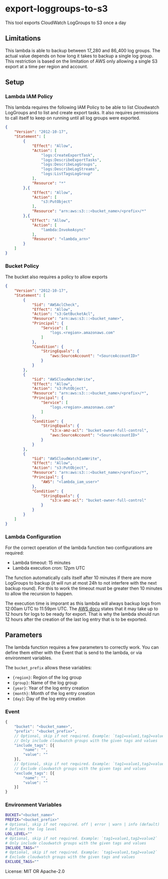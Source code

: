 # export-loggroups-to-s3

This tool exports CloudWatch LogGroups to S3 once a day

## Limitations

This lambda is able to backup between 17_280 and 86_400 log groups. The actual value
depends on how long it takes to backup a single log group. This restriction is based
on the limitation of AWS only allowing a single S3 export at a time per region and
account.

## Setup

### Lambda IAM Policy

This lambda requires the following IAM Policy to be able to list Cloudwatch LogGroups
and to list and create export tasks. It also requires permissions to call itself to
keep on running until all log groups were exported.

```json
{
    "Version": "2012-10-17",
    "Statement": [
        {
            "Effect": "Allow",
            "Action": [
                "logs:CreateExportTask",
                "logs:DescribeExportTasks",
                "logs:DescribeLogGroups",
                "logs:DescribeLogStreams",
                "logs:ListTagsLogGroup"
            ],
            "Resource": "*"
        },{
            "Effect": "Allow",
            "Action": [
                "s3:PutObject"
            ],
            "Resource": "arn:aws:s3:::<bucket_name>/<prefix>/*"
        },{
           "Effect": "Allow",
            "Action": [
                "lambda:InvokeAsync"
            ],
            "Resource": "<lambda_arn>"
        }
    ]
}
```

### Bucket Policy

The bucket also requires a policy to allow exports

```json
{
    "Version": "2012-10-17",
    "Statement": [
        {
            "Sid": "AWSAclCheck",
            "Effect": "Allow",
            "Action": "s3:GetBucketAcl",
            "Resource": "arn:aws:s3:::<bucket_name>",
            "Principal": {
                "Service": [
                    "logs.<region>.amazonaws.com"
                ]
            },
            "Condition": {
                "StringEquals": {
                    "aws:SourceAccount": "<SourceAccountID>"
                }
            }
        },
        {
            "Sid": "AWSCloudWatchWrite",
            "Effect": "Allow",
            "Action": "s3:PutObject",
            "Resource": "arn:aws:s3:::<bucket_name>/<prefix>/*",
            "Principal": {
                "Service": [
                    "logs.<region>.amazonaws.com"
                ]
            },
            "Condition": {
                "StringEquals": {
                    "s3:x-amz-acl": "bucket-owner-full-control",
                    "aws:SourceAccount": "<SourceAccountID>"
                }
            }
        },
        {
            "Sid": "AWSCloudWatchIamWrite",
            "Effect": "Allow",
            "Action": "s3:PutObject",
            "Resource": "arn:aws:s3:::<bucket_name>/<prefix>/*",
            "Principal": {
                "AWS": "<lambda_iam_user>"
            },
            "Condition": {
                "StringEquals": {
                    "s3:x-amz-acl": "bucket-owner-full-control"
                }
            }
        }
    ]
}
```

### Lambda Configuration

For the correct operation of the lambda function two configurations are required:
* Lambda timeout: 15 minutes
* Lambda execution cron: 12pm UTC

The function automatically calls itself after 10 minutes if there are more LogGroups
to backup (it will run at most 24h to not interfere with the next backup round). For
this to work the timeout must be greater then 10 minutes to allow the recursion to
happen.

The execution time is imporant as this lambda will always backup logs from 12:00am UTC to
11:59pm UTC. The [AWS docu](https://docs.aws.amazon.com/AmazonCloudWatch/latest/logs/S3Export.html)
states that it may take up to 12 hours for logs to be ready for export. That is why the
lambda should run 12 hours after the creation of the last log entry that is to be exported.

## Parameters

The lambda function requires a few parameters to correctly work. You can define
them either with the Event that is send to the lambda, or via environment variables.

The `bucket_prefix` allows these variables:
* `{region}`: Region of the log group
* `{group}`: Name of the log group
* `{year}`: Year of the log entry creation
* `{month}`: Month of the log entry creation
* `{day}`: Day of the log entry creation

### Event

```js
{
    "bucket": "<bucket_name>",
    "prefix": "<bucket_prefix>",
    // Optional, skip if not required. Example: `tag1=value1,tag2=value2`
    // Only include cloudwatch groups with the given tags and values
    "include_tags": [{
        "name": "",
        "value": ""
    }],
    // Optional, skip if not required. Example: `tag1=value1,tag2=value2`
    // Exclude cloudwatch groups with the given tags and values
    "exclude_tags": [{
        "name": "",
        "value": ""
    }]
}
```

### Environment Variables
```sh
BUCKET="<bucket_name>"
PREFIX="<bucket_prefix>"
# Optional, skip if not required. off | error | warn | info (default) | debug | trace
# Defines the log level
LOG_LEVEL=""
# Optional, skip if not required. Example: `tag1=value1,tag2=value2`
# Only include cloudwatch groups with the given tags and values
INCLUDE_TAGS=""
# Optional, skip if not required. Example: `tag1=value1,tag2=value2`
# Exclude cloudwatch groups with the given tags and values
EXCLUDE_TAGS=""
```

License: MIT OR Apache-2.0
